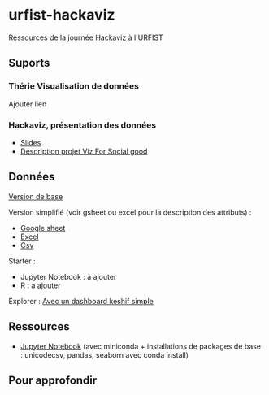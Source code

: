 # urfist-hackaviz
Ressources de la journée Hackaviz à l'URFIST

## Suports 
### Thérie Visualisation de données
Ajouter lien

### Hackaviz, présentation des données 
* [Slides](https://docs.google.com/presentation/d/18SDgJzFfqqrWp_Xa2-BRSHsj5b4-oLk11z9yzQdtYdY/edit?usp=sharing)
* [Description projet Viz For Social good](https://www.vizforsocialgood.com/join-a-project/2019/2/7/360impactdataorg)

## Données
[Version de base](https://drive.google.com/file/d/1lrNtD0yU6zpqoGwNIsoiOmQvnTHkqvQN/view?usp=sharing)

Version simplifié (voir gsheet ou excel pour la description des attributs) :
* [Google sheet](https://docs.google.com/spreadsheets/d/11AhnoDsLtImaR46rPXHDj9RrRpcBYJZLhr-r_UQnR2o/edit?usp=sharing)
* [Excel](https://drive.google.com/file/d/1CnFGlIRmGWzkcUKmLGeXwRplXyHGIZyU/view?usp=sharing)
* [Csv](https://drive.google.com/file/d/13hKPUMUXh2gVUuT1gF-D7VYiYhC33CYj/view?usp=sharing)

Starter :
* Jupyter Notebook : à ajouter
* R : à ajouter

Explorer :
[Avec un dashboard keshif simple](https://explore.keshif.me/5727357847470080/6323382643589120/360Impactdataexplorer)

## Ressources

* [Jupyter Notebook](https://jupyter-notebook-beginner-guide.readthedocs.io/en/latest/) (avec miniconda + installations de packages de base : unicodecsv, pandas, seaborn avec conda install)

## Pour approfondir
